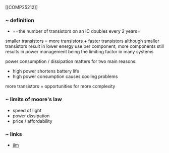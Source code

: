 [[COMP25212]]

### ~ definition
- ==the number of transistors on an IC doubles every 2 years=

smaller transistors = more transistors + faster transistors
although smaller transistors result in lower energy use per component, more components still results in power management being the limiting factor in many systems

power consumption / dissipation matters for two main reasons:
- high power shortens battery life
- high power consumption causes cooling problems

more transistors = opportunities for more complexity

### ~ limits of moore's law
- speed of light
- power dissipation
- price / affordability

### ~ links
- [jim](https://online.manchester.ac.uk/bbcswebdav/pid-13877526-dt-content-rid-132936572_1/courses/I3132-COMP-25212-1221-2SE-001895/html/Moore.html)
